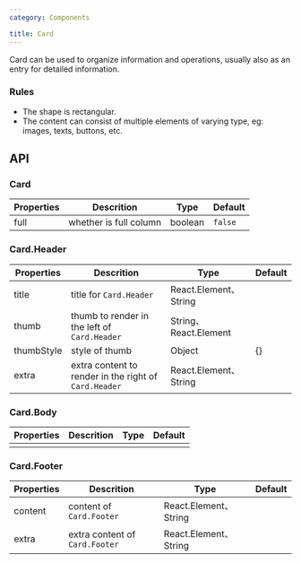```yaml
---
category: Components

title: Card
---
```


Card can be used to organize information and operations, usually also as an entry for detailed information.

### Rules
- The shape is rectangular.
- The content can consist of multiple elements of varying type, eg: images, texts, buttons, etc.

## API

### Card

Properties | Descrition | Type | Default
-----------|------------|------|--------
|   full  |  whether is full column | boolean | `false` |

### Card.Header

Properties | Descrition | Type | Default
-----------|------------|------|--------
|title| title for `Card.Header` | React.Element、String | |
|thumb| thumb to render in the left of  `Card.Header`  | String、React.Element |  |
|thumbStyle| style of thumb | Object | {} |
|extra| extra content to render in the right of `Card.Header` | React.Element、String |  |

### Card.Body

Properties | Descrition | Type | Default
-----------|------------|------|--------
| | | | |

### Card.Footer

Properties | Descrition | Type | Default
-----------|------------|------|--------
|content| content of `Card.Footer` | React.Element、String | |
|extra| extra content of `Card.Footer` | React.Element、String |  |
